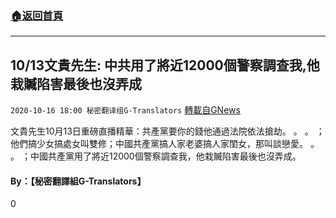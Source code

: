 ###  [:house:返回首頁](https://github.com/ourhimalayas/txt)
---

## 10/13文貴先生: 中共用了將近12000個警察調查我,他栽贓陷害最後也沒弄成
`2020-10-16 18:00 秘密翻译组G-Translators` [轉載自GNews](https://gnews.org/zh-hant/428773/)

文貴先生10月13日重磅直播精華：共產黨要你的錢他通過法院依法搶劫。 。 。 ；他們搞少女搞處女叫雙修；中國共產黨搞人家老婆搞人家閨女，那叫談戀愛。 。 。 ；中國共產黨用了將近12000個警察調查我，他栽贓陷害最後也沒弄成。



####  **By：【秘密翻譯組G-Translators】**

0
